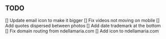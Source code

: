 ## TODO

[] Update email icon to make it bigger
[] Fix videos not moving on mobile 
[] Add quotes dispersed between photos 
[] Add date trademark at the bottom 
[] Fix domain routing from ndellamaria.com
[] Add icon to ndellamaria.com